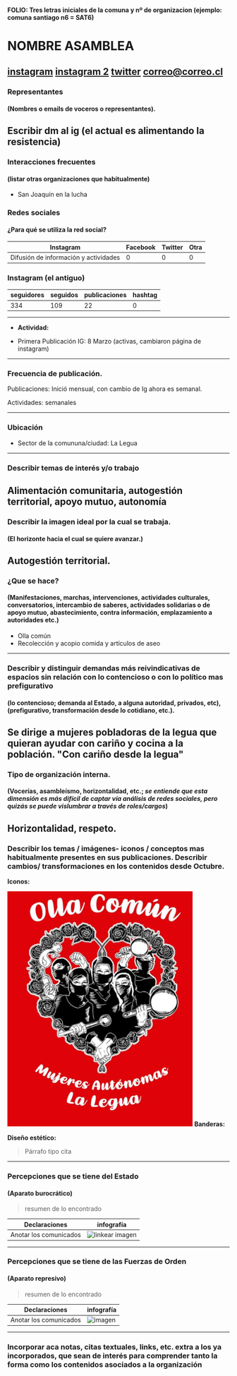 #### FOLIO: Tres letras iniciales de la comuna y nº de organizacion (ejemplo: comuna santiago n6 = SAT6)
# NOMBRE ASAMBLEA

[instagram](https://www.instagram.com/olla_comujeresdelalegua/)
[instagram 2](https://www.instagram.com/alimentando.la.resistencia/)
[twitter]()
<correo@correo.cl>
---

### Representantes
#### (Nombres o emails de voceros o representantes).
Escribir dm al ig (el actual es alimentando la resistencia)
---
### Interacciones frecuentes
#### (listar otras organizaciones que habitualmente)
* San Joaquín en la lucha 

### Redes sociales
#### ¿Para qué se utiliza la red social?
| Instagram | Facebook | Twitter | Otra 
|---|---|---|---|
|Difusión de información y actividades|0|0| 0|

### **Instagram** (el antiguo)
| seguidores | seguidos | publicaciones | hashtag 
|---|---|---|---|
|334|109|22| 0

---

* **Actividad:**   

* Primera Publicación IG: 8 Marzo (activas, cambiaron página de instagram)

---
### Frecuencia de publicación.

Publicaciones: Inició mensual, con cambio de Ig ahora es semanal. 

Actividades: semanales 

---
### Ubicación
* Sector de la comununa/ciudad: La Legua 

---
### Describir temas de interés y/o trabajo
Alimentación comunitaria, autogestión territorial, apoyo mutuo, autonomía
---
### Describir la imagen ideal por la cual se trabaja.
#### (El horizonte hacia el cual se quiere avanzar.)
Autogestión territorial. 
---
### ¿Que se hace?
#### (Manifestaciones, marchas, intervenciones, actividades culturales, conversatorios, intercambio de saberes, actividades solidarias o de apoyo mutuo, abastecimiento, contra información, emplazamiento a autoridades etc.)
* Olla común 
* Recolección y acopio comida y artículos de aseo 
---
### Describir y distinguir demandas más reivindicativas de espacios sin relación con lo contencioso o con lo político mas prefigurativo
#### (lo contencioso; demanda al Estado, a alguna autoridad, privados, etc), (prefigurativo, transformación desde lo cotidiano, etc.).
Se dirige a mujeres pobladoras de la legua que quieran ayudar con cariño y cocina a la población. "Con cariño desde la legua"
---
### Tipo de organización interna.
#### (Vocerías, asambleísmo, horizontalidad, etc.; *se entiende que esta dimensión es más difícil de captar vía análisis de redes sociales, pero quizás se puede vislumbrar a través de roles/cargos*)
Horizontalidad, respeto.
---
### Describir los temas / imágenes- iconos / conceptos mas habitualmente presentes en sus publicaciones. Describir cambios/ transformaciones en los contenidos desde Octubre.

**Iconos:**

![linkear imagen](ollalegua.png)
**Banderas:**

**Diseño estético:**

> Párrafo tipo cita 

---
### Percepciones que se tiene del Estado
#### (Aparato burocrático)
> resumen de lo encontrado

| Declaraciones | infografía | 
|---|---|
|Anotar los comunicados | ![linkear imagen]() |

---
### Percepciones que se tiene de las Fuerzas de Orden
#### (Aparato represivo)
> resumen de lo encontrado

| Declaraciones | infografía | 
|---|---|
|Anotar los comunicados | ![imagen]() |


---
### Incorporar aca notas, citas textuales, links, etc. extra a los ya incorporados, que sean de interés para comprender tanto la forma como los contenidos asociados a la organización